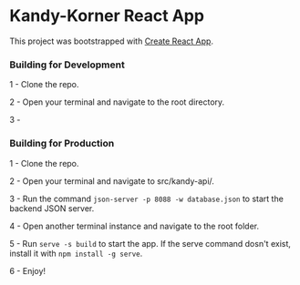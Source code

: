 # Kandy-Korner React App

This project was bootstrapped with [Create React App](https://github.com/facebook/create-react-app).

### Building for Development

1 - Clone the repo.

2 - Open your terminal and navigate to the root directory.

3 - 

### Building for Production

1 - Clone the repo.

2 - Open your terminal and navigate to src/kandy-api/.

3 - Run the command `json-server -p 8088 -w database.json` to start the backend JSON server.

4 - Open another terminal instance and navigate to the root folder.

5 - Run `serve -s build` to start the app. If the serve command dosn't exist, install it with `npm install -g serve`.

6 - Enjoy!
